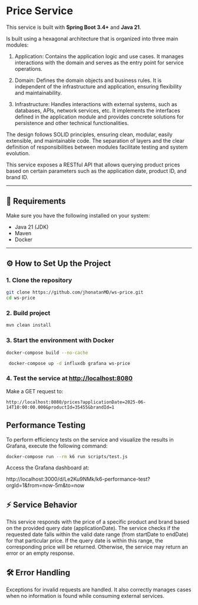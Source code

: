 # Price Service

This service is built with **Spring Boot 3.4+** and **Java 21**.

Is built using a hexagonal architecture that is organized into three main modules:

1. Application: Contains the application logic and use cases. It manages interactions with the domain and serves as the entry point for service operations.

2. Domain: Defines the domain objects and business rules. It is independent of the infrastructure and application, ensuring flexibility and maintainability.

3. Infrastructure: Handles interactions with external systems, such as databases, APIs, network services, etc. It implements the interfaces defined in the application module and provides concrete solutions for persistence and other technical functionalities.

The design follows SOLID principles, ensuring clean, modular, easily extensible, and maintainable code. The separation of layers and the clear definition of responsibilities between modules facilitate testing and system evolution.

This service exposes a RESTful API that allows querying product prices based on certain parameters such as the application date, product ID, and brand ID.

---

## 🚀 Requirements

Make sure you have the following installed on your system:

- Java 21 (JDK)
- Maven
- Docker

---

## ⚙️ How to Set Up the Project

### 1. Clone the repository

```bash
git clone https://github.com/jhonatanMD/ws-price.git
cd ws-price
```

### 2. Build project

```bash
mvn clean install
  ```

### 3. Start the environment with Docker

```bash
docker-compose build --no-cache  
  ```


 ```bash
  docker-compose up -d influxdb grafana ws-price
   ```
### 4. Test the service at [http://localhost:8080](http://localhost:8080)

Make a GET request to:
```http
http://localhost:8080/prices?applicationDate=2025-06-14T10:00:00.000&productId=35455&brandId=1
```


## Performance Testing
To perform efficiency tests on the service and visualize the results in Grafana, execute the following command:

```bash
docker-compose run --rm k6 run scripts/test.js
  ```

Access the Grafana dashboard at:

http://localhost:3000/d/Le2Ku9NMk/k6-performance-test?orgId=1&from=now-5m&to=now

## ⚡ Service Behavior

This service responds with the price of a specific product and brand based on the provided query date (applicationDate).
The service checks if the requested date falls within the valid date range (from startDate to endDate) for that particular price.
If the query date is within this range, the corresponding price will be returned. Otherwise,
the service may return an error or an empty response.



## 🛠️ Error Handling
Exceptions for invalid requests are handled. It also correctly manages cases when no information is found while consuming external services.